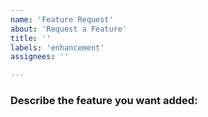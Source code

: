 ```yaml
---
name: 'Feature Request'
about: 'Request a Feature'
title: ''
labels: 'enhancement'
assignees: ''

---
```


### Describe the feature you want added:
